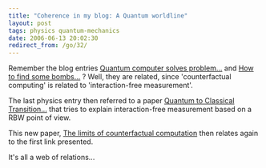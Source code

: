 ```yaml
---
title: "Coherence in my blog: A Quantum worldline"
layout: post
tags: physics quantum-mechanics
date: 2006-06-13 20:02:30
redirect_from: /go/32/
---
```


Remember the blog entries [Quantum computer solves problem...](/?q=node/15) and [How to find some bombs...](/?q=node/18) ? Well, they are related, since 'counterfactual computing' is related to 'interaction-free measurement'.

The last physics entry then referred to a paper [Quantum to Classical Transition...](http://arxiv.org/abs/quant-ph/0605105) that tries to explain interaction-free measurement based on a RBW point of view.

This new paper, [The limits of counterfactual computation](http://arxiv.org/abs/quant-ph/0606092) then relates again to the first link presented.

It's all a web of relations...